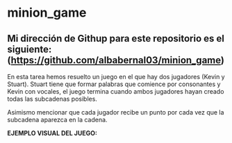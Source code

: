 # minion_game
Mi dirección de Githup para este repositorio es el siguiente: (https://github.com/albabernal03/minion_game)
-------------------------------------------------------------------------------------------------------------------------------------------------------------------
En esta tarea hemos resuelto un juego en el que hay dos jugadores (Kevin y Stuart). Stuart tiene que formar palabras que comience por consonantes y Kevin con vocales, el juego termina cuando ambos jugadores hayan creado todas las subcadenas posibles.

Asimismo mencionar que cada jugador recibe un punto por cada vez que la subcadena aparezca en la cadena.

**EJEMPLO VISUAL DEL JUEGO:**


